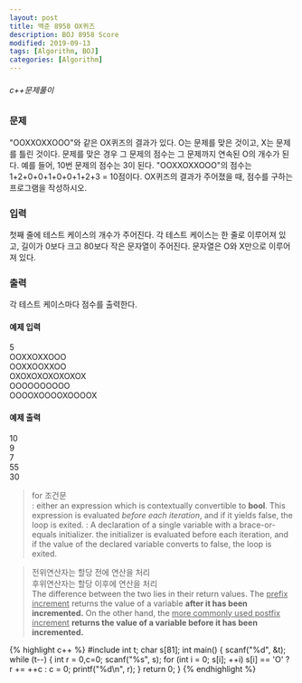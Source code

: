 ```yaml
---
layout: post
title: 백준 8958 OX퀴즈
description: BOJ 8958 Score
modified: 2019-09-13
tags: [Algorithm, BOJ]
categories: [Algorithm]
---
```

###### c++문제풀이
 
### 문제

"OOXXOXXOOO"와 같은 OX퀴즈의 결과가 있다. O는 문제를 맞은 것이고, X는 문제를 틀린 것이다. 문제를 맞은 경우 그 문제의 점수는 그 문제까지 연속된 O의 개수가 된다. 예를 들어, 10번 문제의 점수는 3이 된다.
"OOXXOXXOOO"의 점수는 1+2+0+0+1+0+0+1+2+3 = 10점이다.
OX퀴즈의 결과가 주어졌을 때, 점수를 구하는 프로그램을 작성하시오.

### 입력

첫째 줄에 테스트 케이스의 개수가 주어진다. 각 테스트 케이스는 한 줄로 이루어져 있고, 길이가 0보다 크고 80보다 작은 문자열이 주어진다. 문자열은 O와 X만으로 이루어져 있다.

### 출력
각 테스트 케이스마다 점수를 출력한다.

#### 예제 입력
5  
OOXXOXXOOO  
OOXXOOXXOO  
OXOXOXOXOXOXOX  
OOOOOOOOOO  
OOOOXOOOOXOOOOX  

#### 예제 출력
10  
9  
7  
55  
30  

> for 조건문   
> : either an expression which is contextually convertible to **bool**. This expression is evaluated *before each iteration*, and if it yields false, the loop is exited. 
> : A declaration of a single variable with a brace-or-equals initializer. the initializer is evaluated before each iteration, and if the value of the declared variable converts to false, the loop is exited.


> 전위연산자는 할당 전에 연산을 처리  
> 후위연산자는 할당 이후에 연산을 처리  
> The difference between the two lies in their return values. The <u>prefix increment</u> returns the value of a variable **after it has been incremented.** On the other hand, the <u>more commonly used postfix increment</u> **returns the value of a variable before it has been incremented.**  

{% highlight c++ %}
#include<cstdio>
int t;
char s[81];
int main() {
	scanf("%d", &t);
	while (t--) {
		int r = 0,c=0;
		scanf("%s", s);
		for (int i = 0; s[i]; ++i) 
		  s[i] == 'O' ? r += ++c : c = 0;
		printf("%d\n", r);
	}
	return 0;
}
{% endhighlight %}

